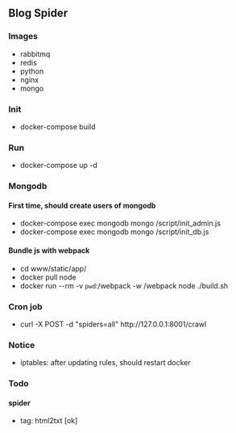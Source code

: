 ## Blog Spider

### Images
* rabbitmq
* redis
* python
* nginx
* mongo

### Init
 * docker-compose build

### Run
 * docker-compose up -d

### Mongodb

#### First time, should create users of mongodb
  * docker-compose exec mongodb mongo /script/init_admin.js
  * docker-compose exec mongodb mongo /script/init_db.js

#### Bundle js with webpack
  * cd www/static/app/
  * docker pull node
  * docker run --rm -v `pwd`:/webpack -w /webpack node ./build.sh

### Cron job
 * curl -X POST -d "spiders=all" http://<i></i>127.0.0.1:8001/crawl

### Notice
 * iptables: after updating rules, should restart docker

### Todo
#### spider
  * tag: html2txt [ok]
